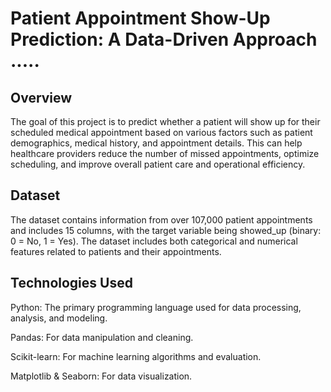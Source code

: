 # Patient Appointment Show-Up Prediction: A Data-Driven Approach .....



## Overview

The goal of this project is to predict whether a patient will show up for their scheduled medical appointment based on various factors such as patient demographics, medical history, and appointment details.
This can help healthcare providers reduce the number of missed appointments, optimize scheduling, and improve overall patient care and operational efficiency.

## Dataset
The dataset contains information from over 107,000 patient appointments and includes 15 columns, with the target variable being showed_up (binary: 0 = No, 1 = Yes). The dataset includes both categorical and numerical features related to patients and their appointments.

## Technologies Used

Python: The primary programming language used for data processing, analysis, and modeling.

Pandas: For data manipulation and cleaning.

Scikit-learn: For machine learning algorithms and evaluation.

Matplotlib & Seaborn: For data visualization.
